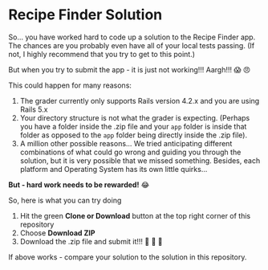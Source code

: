 # Recipe Finder Solution

So... you have worked hard to code up a solution to the Recipe Finder app. The chances are you probably even have all of your local tests passing. (If not, I highly recommend that you try to get to this point.)

But when you try to submit the app - it is just not working!!! Aargh!!! :scream: :angry:

This could happen for many reasons:

1. The grader currently only supports Rails version 4.2.x and you are using Rails 5.x
2. Your directory structure is not what the grader is expecting. (Perhaps you have a folder inside the .zip file and your `app` folder is inside that folder as opposed to the `app` folder being directly inside the .zip file).
3. A million other possible reasons... We tried anticipating different combinations of what could go wrong and guiding you through the solution, but it is very possible that we missed something. Besides, each platform and Operating System has its own little quirks...

**But - hard work needs to be rewarded!** :joy:

So, here is what you can try doing

1. Hit the green **Clone or Download** button at the top right corner of this repository 
2. Choose **Download ZIP**
3. Download the .zip file and submit it!!! :triumph: :triumph: :triumph:

If above works - compare your solution to the solution in this repository.
